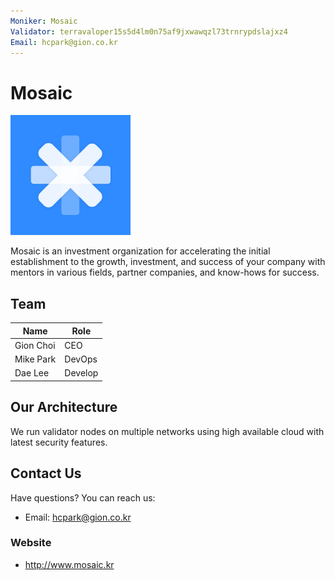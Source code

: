 ```yaml
---
Moniker: Mosaic
Validator: terravaloper15s5d4lm0n75af9jxwawqzl73trnrypdslajxz4
Email: hcpark@gion.co.kr
---
```


# Mosaic
![Mosaic](mosaic.png)

Mosaic is an investment organization for accelerating the initial establishment to the growth, investment, and success of your company with mentors in various fields, partner companies, and know-hows for success.

## Team

| Name         | Role    | 
| ------------ | ------- |
| Gion Choi    | CEO     |
| Mike Park    | DevOps  |
| Dae Lee      | Develop |

## Our Architecture

We run validator nodes on multiple networks using high available cloud with latest security features.

## Contact Us

Have questions? You can reach us:

- Email: hcpark@gion.co.kr

### Website

- http://www.mosaic.kr
